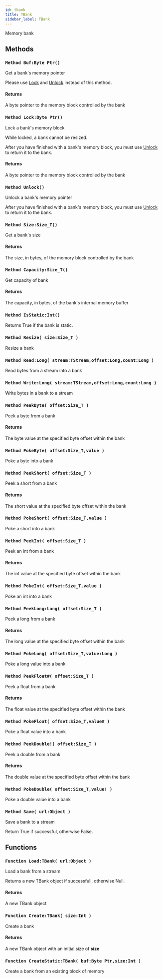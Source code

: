 ```yaml
---
id: tbank
title: TBank
sidebar_label: TBank
---
```


Memory bank


## Methods

### `Method Buf:Byte Ptr()`

Get a bank's memory pointer


Please use [Lock](../../../brl/brl.bank/#method-lock-byte-ptr) and [Unlock](../../../brl/brl.bank/#method-unlock) instead of this method.


#### Returns
A byte pointer to the memory block controlled by the bank



### `Method Lock:Byte Ptr()`

Lock a bank's memory block


While locked, a bank cannot be resized.

After you have finished with a bank's memory block, you must use [Unlock](../../../brl/brl.bank/#method-unlock)
to return it to the bank.


#### Returns
A byte pointer to the memory block controlled by the bank



### `Method Unlock()`

Unlock a bank's memory pointer


After you have finished with a bank's memory block, you must use [Unlock](../../../brl/brl.bank/#method-unlock)
to return it to the bank.



### `Method Size:Size_T()`

Get a bank's size

#### Returns
The size, in bytes, of the memory block controlled by the bank



### `Method Capacity:Size_T()`

Get capacity of bank

#### Returns
The capacity, in bytes, of the bank's internal memory buffer



### `Method IsStatic:Int()`

Returns True if the bank is static.


### `Method Resize( size:Size_T )`

Resize a bank


### `Method Read:Long( stream:TStream,offset:Long,count:Long )`

Read bytes from a stream into a bank


### `Method Write:Long( stream:TStream,offset:Long,count:Long )`

Write bytes in a bank to a stream


### `Method PeekByte( offset:Size_T )`

Peek a byte from a bank

#### Returns
The byte value at the specified byte offset within the bank



### `Method PokeByte( offset:Size_T,value )`

Poke a byte into a bank


### `Method PeekShort( offset:Size_T )`

Peek a short from a bank

#### Returns
The short value at the specified byte offset within the bank



### `Method PokeShort( offset:Size_T,value )`

Poke a short into a bank


### `Method PeekInt( offset:Size_T )`

Peek an int from a bank

#### Returns
The int value at the specified byte offset within the bank



### `Method PokeInt( offset:Size_T,value )`

Poke an int into a bank


### `Method PeekLong:Long( offset:Size_T )`

Peek a long from a bank

#### Returns
The long value at the specified byte offset within the bank



### `Method PokeLong( offset:Size_T,value:Long )`

Poke a long value into a bank


### `Method PeekFloat#( offset:Size_T )`

Peek a float from a bank

#### Returns
The float value at the specified byte offset within the bank



### `Method PokeFloat( offset:Size_T,value# )`

Poke a float value into a bank


### `Method PeekDouble!( offset:Size_T )`

Peek a double from a bank

#### Returns
The double value at the specified byte offset within the bank



### `Method PokeDouble( offset:Size_T,value! )`

Poke a double value into a bank


### `Method Save( url:Object )`

Save a bank to a stream


Return True if successful, otherwise False.



## Functions

### `Function Load:TBank( url:Object )`

Load a bank from a stream


Returns a new TBank object if successfull, otherwise Null.


#### Returns
A new TBank object



### `Function Create:TBank( size:Int )`

Create a bank

#### Returns
A new TBank object with an initial size of <b>size</b>



### `Function CreateStatic:TBank( buf:Byte Ptr,size:Int )`

Create a bank from an existing block of memory



